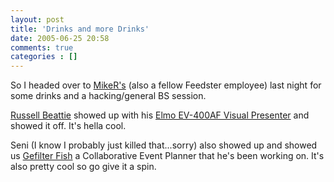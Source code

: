 ```yaml
---
layout: post
title: 'Drinks and more Drinks'
date: 2005-06-25 20:58
comments: true
categories : []
---  
```


So I headed over to <a href="http://bitsplitter.net/blog/">MikeR's</a> (also a fellow Feedster employee) last night for some drinks and a hacking/general BS session.

<a href="http://www.russellbeattie.com/notebook/">Russell Beattie</a> showed up with his <a href="http://www.russellbeattie.com/notebook/1008512.html">Elmo EV-400AF Visual Presenter</a> and showed it off. It's hella cool.

Seni (I know I probably just killed that...sorry) also showed up and showed us <a href="http://www.gefilter.com/gefilter.html"> Gefilter Fish</a> a Collaborative Event Planner that he's been working on. It's also pretty cool so go give it a spin.

